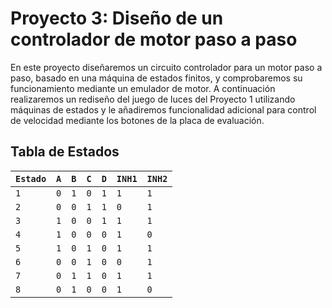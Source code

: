 Proyecto 3: Diseño de un controlador de motor paso a paso
===
En este proyecto diseñaremos un circuito controlador para un motor paso a paso, basado en una máquina de estados finitos, y comprobaremos su funcionamiento mediante un emulador de motor. A continuación realizaremos un rediseño del juego de luces del Proyecto 1 utilizando máquinas de estados y le añadiremos funcionalidad adicional para control de velocidad mediante los botones de la placa de evaluación.

Tabla de Estados
---
| `Estado` | `A`   | `B`   | `C` | `D` | `INH1` | `INH2` |
|----------|-------|-------|-----|-----|--------|--------|
| `1`      | `0`   | `1`   | `0` | `1` | `1`    | `1`    |
| `2`      | `0`   | `0`   | `1` | `1` | `0`    | `1`    |
| `3`      | `1`   | `0`   | `0` | `1` | `1`    | `1`    |
| `4`      | `1`   | `0`   | `0` | `0` | `1`    | `0`    |
| `5`      | `1`   | `0`   | `1` | `0` | `1`    | `1`    |
| `6`      | `0`   | `0`   | `1` | `0` | `0`    | `1`    |
| `7`      | `0`   | `1`   | `1` | `0` | `1`    | `1`    |
| `8`      | `0`   | `1`   | `0` | `0` | `1`    | `0`    |
